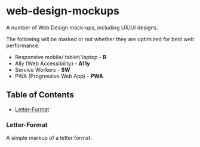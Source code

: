 # web-design-mockups
A number of Web Design mock-ups, including UX/UI designs.

The following will be marked or not whether they are optimized for best web performance.
* Responsive mobile/ tablet/ laptop - **R**
* Ally (Web Accessibility) - **A11y**
* Service Workers - **SW**
* PWA (Progressive Web App) - **PWA**

## Table of Contents

- [Letter-Format](#Letter-Format)

### Letter-Format

A simple markup of a letter format.
